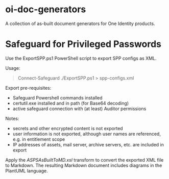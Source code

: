 # oi-doc-generators

A collection of as-built document generators for One Identity products.


# Safeguard for Privileged Passwords

Use the ExportSPP.ps1 PowerShell script to export SPP configs as XML.

Usage:
   >  Connect-Safeguard
   > ./ExportSPP.ps1 > spp-configs.xml

Export pre-requisites:

- Safeguard Powershell commands installed
- certutil.exe installed and in path (for Base64 decoding)
- active safeguard connection with (at least) Auditor permissions

Notes:

- secrets and other encrypted content is not exported
- user information is not exported, although user names are referenced, e.g. in entitlement scope
- IP addresses of assets, mail server, archive servers, etc. are included in export


Apply the _ASPSAsBuiltToMD.xsl_ transform to convert the exported XML file to Markdown.  The resulting Markdown document includes diagrams in the PlantUML language.


